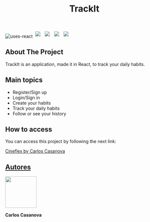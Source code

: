 <div>
<h1 align="center">TrackIt</h1>
<br/>
</div>

![uses-react](https://img.shields.io/badge/REACT-20232A?style=for-the-badge&logo=react&logoColor=61DAFB)
<img style='margin: 5px;' src='https://img.shields.io/badge/axios%20-%2320232a.svg?&style=for-the-badge&color=informational'>
 <img style='margin: 5px;' src="https://img.shields.io/badge/react-app%20-%2320232a.svg?&style=for-the-badge&color=60ddf9&logo=react&logoColor=%2361DAFB"/>
  <img style='margin: 5px;' src="https://img.shields.io/badge/react_route%20-%2320232a.svg?&style=for-the-badge&logo=react&logoColor=%2361DAFB"/>
   <img style='margin: 5px;' src='https://img.shields.io/badge/styled-components%20-%2320232a.svg?&style=for-the-badge&color=b8679e&logo=styled-components&logoColor=%3a3a3a'>

## About The Project

<p align="justify"> TrackIt is an application, made it in React, to track your daily habits.</p>



## Main topics

- Register/Sign up
- Login/Sign in
- Create your habits
- Track your daily habits
- Follow or see your history

## How to access

<p>You can access this project by following the next link:</p>

 [Cineflex by Carlos Casanova](https://projeto9-cineflex-remastered.vercel.app/)

## [Autores](https://www.linkedin.com/in/carloscasanovad/)
<div display="flex">
<img width="100px" src="https://user-images.githubusercontent.com/72350887/177237527-f05d4f6c-cc07-443e-a399-4b83fa211335.png" alt=""/>
<p><b>Carlos Casanova</b></p>

</div>

